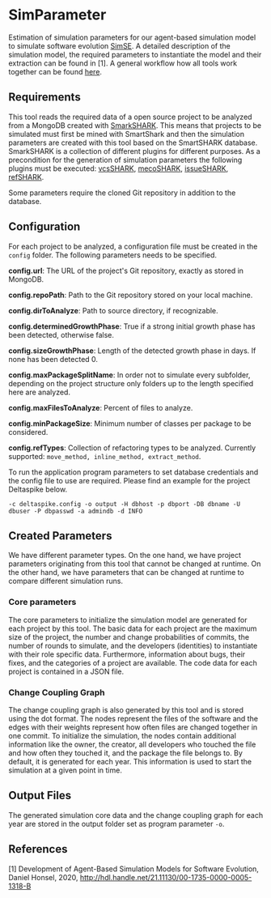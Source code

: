 # SimParameter
Estimation of simulation parameters for our agent-based simulation model to simulate software evolution [SimSE](https://github.com/dhonsel/SimSE). A detailed description of the simulation model, the required parameters to instantiate the model and their extraction can be found in \[1\]. A general workflow how all tools work together can be found [here](https://github.com/dhonsel/SimSE/blob/main/docs/workflow.md).

## Requirements
This tool reads the required data of a open source project to be analyzed from a MongoDB created with [SmarkSHARK](https://github.com/smartshark/). This means that projects to be simulated must first be mined with SmartShark and then the simulation parameters are created with this tool based on the SmartSHARK database. SmarkSHARK is a collection of different plugins for different purposes. As a precondition for the generation of simulation parameters the following plugins must be executed: [vcsSHARK](https://smartshark.github.io/vcsSHARK), [mecoSHARK](https://smartshark.github.io/mecoSHARK/intro.html), [issueSHARK](https://github.com/smartshark/issueSHARK), [refSHARK](https://github.com/smartshark/refSHARK).

Some parameters require the cloned Git repository in addition to the database.

## Configuration
For each project to be analyzed, a configuration file must be created in the `config` folder. The following parameters needs to be specified.

**config.url**: The URL of the project's Git repository, exactly as stored in MongoDB.

**config.repoPath**: Path to the Git repository stored on your local machine.

**config.dirToAnalyze**: Path to source directory, if recognizable.

**config.determinedGrowthPhase**: True if a strong initial growth phase has been detected, otherwise false.

**config.sizeGrowthPhase**: Length of the detected growth phase in days. If none has been detected 0.

**config.maxPackageSplitName**: In order not to simulate every subfolder, depending on the project structure only folders up to the length specified here are analyzed.

**config.maxFilesToAnalyze**: Percent of files to analyze.

**config.minPackageSize**: Minimum number of classes per package to be considered.

**config.refTypes**: Collection of refactoring types to be analyzed. Currently supported: `move_method, inline_method, extract_method`.

To run the application program parameters to set database credentials and the config file to use are required. Please find an example for the project Deltaspike below.

    -c deltaspike.config -o output -H dbhost -p dbport -DB dbname -U dbuser -P dbpasswd -a admindb -d INFO

## Created Parameters
We have different parameter types. On the one hand, we have project parameters originating from this tool that cannot be changed at runtime. On the other hand, we have parameters that can be changed at runtime to compare different simulation runs.

### Core parameters
The core parameters to initialize the simulation model are generated for each project by this tool. The basic data for each project are the maximum size of the project, the number and change probabilities of commits, the number of rounds to simulate, and the developers (identities) to instantiate with their role specific data. Furthermore, information about bugs, their fixes, and the categories of a project are available. The code data for each project is contained in a JSON file.

### Change Coupling Graph
The change coupling graph is also generated by this tool and is stored using the dot format. The nodes represent the files of the software and the edges with their weights represent how often files are changed together in one commit. To initialize the simulation, the nodes contain additional information like the owner, the creator, all developers who touched the file and how often they touched it, and the package the file belongs to. By default, it is generated for each year. This information is used to start the simulation at a given point in time.

## Output Files
The generated simulation core data and the change coupling graph for each year are stored in the output folder set as program parameter `-o`.

## References
\[1\] Development of Agent-Based Simulation Models for Software Evolution, Daniel Honsel, 2020, http://hdl.handle.net/21.11130/00-1735-0000-0005-1318-B
